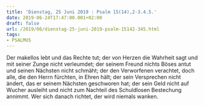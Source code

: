```yaml
---
title: 'Dienstag, 25 Juni 2019 : Psalm 15(14),2-3.4.5.'
date: 2019-06-24T17:47:00.001+02:00
draft: false
url: /2019/06/dienstag-25-juni-2019-psalm-15142-345.html
tags: 
- PSALMUS
---
```


Der makellos lebt und das Rechte tut; der von Herzen die Wahrheit sagt und mit seiner Zunge nicht verleumdet; der seinem Freund nichts Böses antut und seinen Nächsten nicht schmäht; der den Verworfenen verachtet, doch alle, die den Herrn fürchten, in Ehren hält; der sein Versprechen nicht ändert, das er seinem Nächsten geschworen hat; der sein Geld nicht auf Wucher ausleiht und nicht zum Nachteil des Schuldlosen Bestechung annimmt. Wer sich danach richtet, der wird niemals wanken.